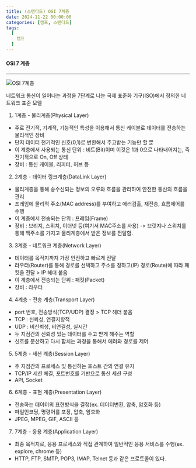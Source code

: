 ```yaml
---
title: (스탠다드) OSI 7계층
date: 2024-11-22 00:00:00
categories: [캠프, 스탠다드]
tags:
  [
    캠프
  ]
---
```


#### OSI 7 계층
---

![OSI 7계층](https://s3.ap-northeast-2.amazonaws.com/www.seungjun.kr/prod/1695100415615osi.png)  

네트워크 통신이 일어나는 과정을 7단계로 나눈 국제 표준화 기구(ISO)에서 정의한 네트워크 표준 모델  

1. 1계층 - 물리계층(Physical Layer)
  - 주로 전기적, 기계적, 기능적인 특성을 이용해서 통신 케이블로 데이터를 전송하는 물리적인 장비
  - 단지 데이터 전기적인 신호(0,1)로 변환해서 주고받는 기능만 할 뿐
  - 이 계층에서 사용되는 통신 단위 : 비트(Bit)이며 이것은 1과 0으로 나타내어지는, 즉 전기적으로 On, Off 상태
  - 장비 : 통신 케이블, 리피터, 허브 등

2. 2계층 - 데이터 링크계층(DataLink Layer)
  - 물리계층을 통해 송수신되는 정보의 오류와 흐름을 관리하여 안전한 통신의 흐름을 관리
  - 프레임에 물리적 주소(MAC address)를 부여하고 에러검출, 재전송, 흐름제어를 수행
  - 이 계층에서 전송되는 단위 : 프레임(Frame)
  - 장비 : 브리지, 스위치, 이더넷 등(여기서 MAC주소를 사용) -> 브릿지나 스위치를 통해 맥주소를 가지고 물리계층에서 받은 정보를 전달함.

3. 3계층 - 네트워크 계층(Network Layer)
  - 데이터를 목적지까지 가장 안전하고 빠르게 전달
  - 라우터(Router)를 통해 경로를 선택하고 주소를 정하고(IP) 경로(Route)에 따라 패킷을 전달 > IP 헤더 붙음
  - 이 계층에서 전송되는 단위 : 패킷(Packet)
  - 장비 : 라우터

4. 4계층 - 전송 계층(Transport Layer)
  - port 번호, 전송방식(TCP/UDP) 결정 > TCP 헤더 붙음
  - TCP : 신뢰성, 연결지향적
  - UDP : 비신뢰성, 비연결성, 실시간
  - 두 지점간의 신뢰성 있는 데이터를 주고 받게 해주는 역할
  - 신호를 분산하고 다시 합치는 과정을 통해서 에러와 경로를 제어

5. 5계층 - 세션 계층(Session Layer)
  - 주 지점간의 프로세스 및 통신하는 호스트 간의 연결 유지
  - TCP/IP 세션 체결, 포트번호를 기반으로 통신 세션 구성
  - API, Socket

6. 6계층 - 표현 계층(Presentation Layer)
  - 전송하는 데이터의 표현방식을 결정(ex. 데이터변환, 압축, 암호화 등)
  - 파일인코딩, 명령어를 포장, 압축, 암호화
  - JPEG, MPEG, GIF, ASCII 등

7. 7계층 - 응용 계층(Application Layer)
  - 최종 목적지로, 응용 프로세스와 직접 관계하여 일반적인 응용 서비스를 수행(ex. explore, chrome 등)
  - HTTP, FTP, SMTP, POP3, IMAP, Telnet 등과 같은 프로토콜이 있다.